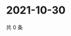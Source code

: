 # 2021-10-30

共 0 条

<!-- BEGIN WEIBO -->
<!-- 最后更新时间 Sat Oct 30 2021 08:28:41 GMT+0800 (China Standard Time) -->

<!-- END WEIBO -->
